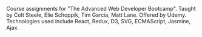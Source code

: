 Course assignments for "The Advanced Web Developer Bootcamp".  Taught by Colt Steele, Elie Schoppik, Tim Garcia, Matt Lane.  Offered by Udemy.  Technologies used include React, Redux, D3, SVG, ECMAScript, Jasmine, Ajax.
